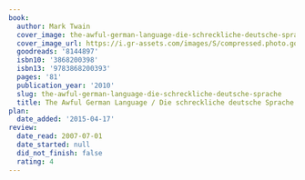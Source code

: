 ```yaml
---
book:
  author: Mark Twain
  cover_image: the-awful-german-language-die-schreckliche-deutsche-sprache.jpg
  cover_image_url: https://i.gr-assets.com/images/S/compressed.photo.goodreads.com/books/1419196682l/8144897._SX98_.jpg
  goodreads: '8144897'
  isbn10: '3868200398'
  isbn13: '9783868200393'
  pages: '81'
  publication_year: '2010'
  slug: the-awful-german-language-die-schreckliche-deutsche-sprache
  title: The Awful German Language / Die schreckliche deutsche Sprache
plan:
  date_added: '2015-04-17'
review:
  date_read: 2007-07-01
  date_started: null
  did_not_finish: false
  rating: 4
---
```

